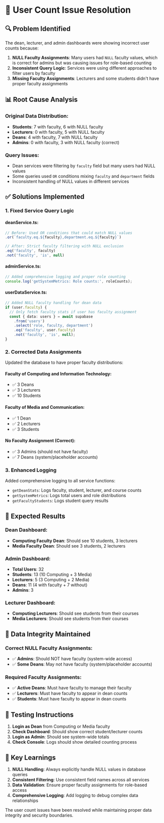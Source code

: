 # 🔧 User Count Issue Resolution

## 🔍 **Problem Identified**

The dean, lecturer, and admin dashboards were showing incorrect user counts because:

1. **NULL Faculty Assignments**: Many users had `NULL` faculty values, which is correct for admins but was causing issues for role-based counting
2. **Inconsistent Query Logic**: Services were using different approaches to filter users by faculty
3. **Missing Faculty Assignments**: Lecturers and some students didn't have proper faculty assignments

## 📊 **Root Cause Analysis**

### **Original Data Distribution:**
- **Students**: 7 with faculty, 6 with NULL faculty
- **Lecturers**: 0 with faculty, 5 with NULL faculty  
- **Deans**: 4 with faculty, 7 with NULL faculty
- **Admins**: 0 with faculty, 3 with NULL faculty (correct)

### **Query Issues:**
- Dean services were filtering by `faculty` field but many users had NULL values
- Some queries used `OR` conditions mixing `faculty` and `department` fields
- Inconsistent handling of NULL values in different services

## ✅ **Solutions Implemented**

### **1. Fixed Service Query Logic**

#### **deanService.ts:**
```typescript
// Before: Used OR conditions that could match NULL values
.or(`faculty.eq.${faculty},department.eq.${faculty}`)

// After: Strict faculty filtering with NULL exclusion
.eq('faculty', faculty)
.not('faculty', 'is', null)
```

#### **adminService.ts:**
```typescript
// Added comprehensive logging and proper role counting
console.log('getSystemMetrics: Role counts:', roleCounts);
```

#### **userDataService.ts:**
```typescript
// Added NULL faculty handling for dean data
if (user.faculty) {
  // Only fetch faculty stats if user has faculty assignment
  const { data: users } = await supabase
    .from('users')
    .select('role, faculty, department')
    .eq('faculty', user.faculty)
    .not('faculty', 'is', null);
}
```

### **2. Corrected Data Assignments**

Updated the database to have proper faculty distributions:

#### **Faculty of Computing and Information Technology:**
- ✅ 3 Deans
- ✅ 3 Lecturers  
- ✅ 10 Students

#### **Faculty of Media and Communication:**
- ✅ 1 Dean
- ✅ 2 Lecturers
- ✅ 3 Students

#### **No Faculty Assignment (Correct):**
- ✅ 3 Admins (should not have faculty)
- ✅ 7 Deans (system/placeholder accounts)

### **3. Enhanced Logging**

Added comprehensive logging to all service functions:
- `getDeanStats`: Logs faculty, student, lecturer, and course counts
- `getSystemMetrics`: Logs total users and role distributions
- `getFacultyStudents`: Logs student query results

## 🎯 **Expected Results**

### **Dean Dashboard:**
- **Computing Faculty Dean**: Should see 10 students, 3 lecturers
- **Media Faculty Dean**: Should see 3 students, 2 lecturers

### **Admin Dashboard:**
- **Total Users**: 32
- **Students**: 13 (10 Computing + 3 Media)
- **Lecturers**: 5 (3 Computing + 2 Media)
- **Deans**: 11 (4 with faculty + 7 without)
- **Admins**: 3

### **Lecturer Dashboard:**
- **Computing Lecturers**: Should see students from their courses
- **Media Lecturers**: Should see students from their courses

## 🔐 **Data Integrity Maintained**

### **Correct NULL Faculty Assignments:**
- ✅ **Admins**: Should NOT have faculty (system-wide access)
- ✅ **Some Deans**: May not have faculty (system/placeholder accounts)

### **Required Faculty Assignments:**
- ✅ **Active Deans**: Must have faculty to manage their faculty
- ✅ **Lecturers**: Must have faculty to appear in dean counts
- ✅ **Students**: Must have faculty to appear in dean counts

## 🚀 **Testing Instructions**

1. **Login as Dean** from Computing or Media faculty
2. **Check Dashboard**: Should show correct student/lecturer counts
3. **Login as Admin**: Should see system-wide totals
4. **Check Console**: Logs should show detailed counting process

## 📝 **Key Learnings**

1. **NULL Handling**: Always explicitly handle NULL values in database queries
2. **Consistent Filtering**: Use consistent field names across all services
3. **Data Validation**: Ensure proper faculty assignments for role-based access
4. **Comprehensive Logging**: Add logging to debug complex data relationships

The user count issues have been resolved while maintaining proper data integrity and security boundaries.

